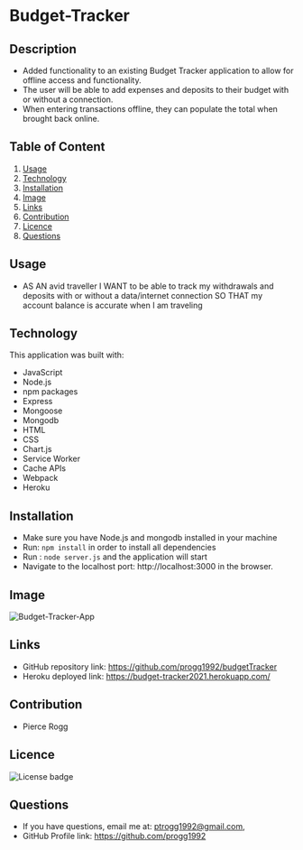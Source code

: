 # Budget-Tracker

## Description 
 * Added functionality to an existing Budget Tracker application to allow for offline access and functionality.
 * The user will be able to add expenses and deposits to their budget with or without a connection.
 * When entering transactions offline, they can populate the total when brought back online.

## Table of Content
 1. [Usage](#usage)
 2. [Technology](#technology)
 3. [Installation](#installation)
 4. [Image](#image)
 5. [Links](#links)
 6. [Contribution](#contribution)
 7. [Licence](#licence)
 8. [Questions](#questions)
 
 ## Usage
  * AS AN avid traveller
  I WANT to be able to track my withdrawals and deposits with or without a data/internet connection
  SO THAT my account balance is accurate when I am traveling
 
 ## Technology
  This application was built with:
  * JavaScript
  * Node.js
  * npm packages
  * Express
  * Mongoose 
  * Mongodb
  * HTML
  * CSS
  * Chart.js
  * Service Worker
  * Cache APIs
  * Webpack
  * Heroku
 
 ## Installation
  * Make sure you have Node.js and mongodb installed in your machine
  * Run: ```npm install``` in order to install all dependencies 
  * Run : ```node server.js``` and the application will start 
  * Navigate to the localhost port: http://localhost:3000 in the browser.
 
 ## Image
   ![Budget-Tracker-App](/public/Assets/Budget-Tracker-Screenshot.png)
 ## Links
  * GitHub repository link: https://github.com/progg1992/budgetTracker
  * Heroku deployed link:   https://budget-tracker2021.herokuapp.com/
 
 ## Contribution
  * Pierce Rogg
 
 ## Licence
   ![License badge](https://img.shields.io/badge/license-MIT-green)
  
  ## Questions
   * If you have questions, email me at: ptrogg1992@gmail.com,
   * GitHub Profile link: https://github.com/progg1992

